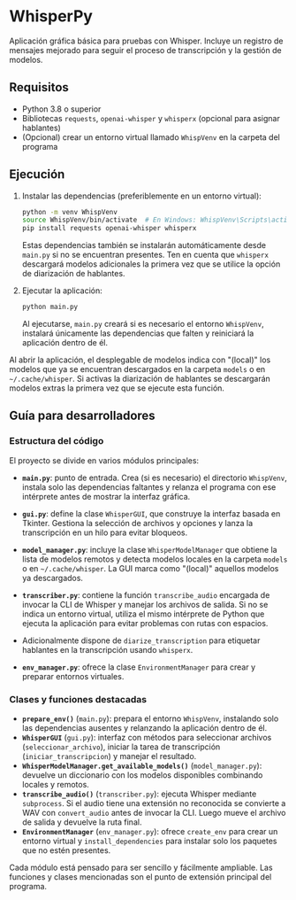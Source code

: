 # WhisperPy

Aplicación gráfica básica para pruebas con Whisper.
Incluye un registro de mensajes mejorado para seguir el proceso de
transcripción y la gestión de modelos.

## Requisitos

- Python 3.8 o superior
- Bibliotecas `requests`, `openai-whisper` y `whisperx` (opcional para asignar hablantes)
- (Opcional) crear un entorno virtual llamado `WhispVenv` en la carpeta del programa

## Ejecución

1. Instalar las dependencias (preferiblemente en un entorno virtual):
   ```bash
   python -m venv WhispVenv
   source WhispVenv/bin/activate  # En Windows: WhispVenv\Scripts\activate
   pip install requests openai-whisper whisperx
   ```
   Estas dependencias también se instalarán automáticamente desde
   `main.py` si no se encuentran presentes.
   Ten en cuenta que `whisperx` descargará modelos adicionales la primera
   vez que se utilice la opción de diarización de hablantes.

2. Ejecutar la aplicación:
   ```bash
   python main.py
   ```
   Al ejecutarse, `main.py` creará si es necesario el entorno `WhispVenv`,
   instalará únicamente las dependencias que falten y reiniciará la
   aplicación dentro de él.

Al abrir la aplicación, el desplegable de modelos indica con "(local)" los
modelos que ya se encuentran descargados en la carpeta `models` o en
`~/.cache/whisper`.
Si activas la diarización de hablantes se descargarán modelos extras la
primera vez que se ejecute esta función.

## Guía para desarrolladores

### Estructura del código

El proyecto se divide en varios módulos principales:

- **`main.py`**: punto de entrada. Crea (si es necesario) el directorio
  `WhispVenv`, instala solo las dependencias faltantes y relanza el programa
  con ese intérprete antes de mostrar la interfaz gráfica.
- **`gui.py`**: define la clase `WhisperGUI`, que construye la interfaz
  basada en Tkinter. Gestiona la selección de archivos y opciones y lanza
  la transcripción en un hilo para evitar bloqueos.
- **`model_manager.py`**: incluye la clase `WhisperModelManager` que
  obtiene la lista de modelos remotos y detecta modelos locales en la
  carpeta `models` o en `~/.cache/whisper`. La GUI marca como "(local)"
  aquellos modelos ya descargados.
- **`transcriber.py`**: contiene la función `transcribe_audio` encargada de
  invocar la CLI de Whisper y manejar los archivos de salida. Si no se
  indica un entorno virtual, utiliza el mismo intérprete de Python que
  ejecuta la aplicación para evitar problemas con rutas con espacios.
- Adicionalmente dispone de `diarize_transcription` para etiquetar
  hablantes en la transcripción usando `whisperx`.

- **`env_manager.py`**: ofrece la clase `EnvironmentManager` para crear y
  preparar entornos virtuales.

### Clases y funciones destacadas

- **`prepare_env()`** (`main.py`): prepara el entorno `WhispVenv`,
  instalando solo las dependencias ausentes y relanzando la aplicación
  dentro de él.
- **`WhisperGUI`** (`gui.py`): interfaz con métodos para seleccionar
  archivos (`seleccionar_archivo`), iniciar la tarea de transcripción
  (`iniciar_transcripcion`) y manejar el resultado.
- **`WhisperModelManager.get_available_models()`** (`model_manager.py`):
  devuelve un diccionario con los modelos disponibles combinando locales y
  remotos.
- **`transcribe_audio()`** (`transcriber.py`): ejecuta Whisper mediante
  `subprocess`. Si el audio tiene una extensión no reconocida se convierte
  a WAV con `convert_audio` antes de invocar la CLI. Luego mueve el archivo
  de salida y devuelve la ruta final.
- **`EnvironmentManager`** (`env_manager.py`): ofrece `create_env` para
  crear un entorno virtual y `install_dependencies` para instalar solo los
  paquetes que no estén presentes.

Cada módulo está pensado para ser sencillo y fácilmente ampliable. Las
funciones y clases mencionadas son el punto de extensión principal del
programa.
